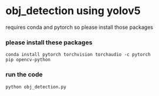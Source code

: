 # obj_detection using yolov5

requires conda and pytorch so please install those packages

### please install these packages
```
conda install pytorch torchvision torchaudio -c pytorch
pip opencv-python
```

### run the code
```
python obj_detection.py
```
